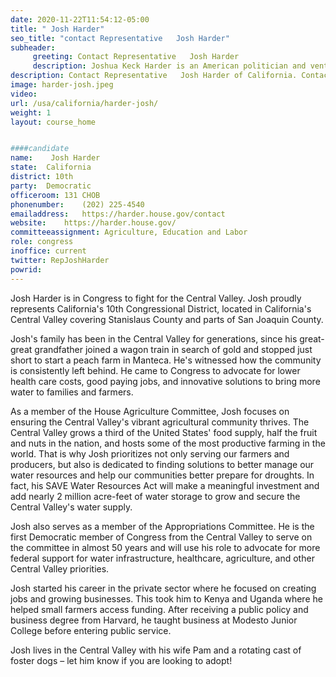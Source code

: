 ```yaml
---
date: 2020-11-22T11:54:12-05:00
title: " Josh Harder"
seo_title: "contact Representative   Josh Harder"
subheader:
     greeting: Contact Representative   Josh Harder 
     description: Joshua Keck Harder is an American politician and venture capital investor who has been serving as the U.S. Representative for California's 10th congressional district since 2019. A member of the Democratic Party, he defeated Republican incumbent Jeff Denham in the 2018 election.
description: Contact Representative   Josh Harder of California. Contact information for  Josh Harder includes email address, phone number, and mailing address.
image: harder-josh.jpeg
video: 
url: /usa/california/harder-josh/
weight: 1
layout: course_home


####candidate
name:	 Josh Harder
state:	California
district: 10th
party:	Democratic
officeroom:	131 CHOB
phonenumber:	(202) 225-4540
emailaddress:	https://harder.house.gov/contact
website:	https://harder.house.gov/
committeeassignment: Agriculture, Education and Labor
role: congress
inoffice: current
twitter: RepJoshHarder
powrid: 
---
```


Josh Harder is in Congress to fight for the Central Valley. Josh proudly represents California's 10th Congressional District, located in California's Central Valley covering Stanislaus County and parts of San Joaquin County.

Josh's family has been in the Central Valley for generations, since his great-great grandfather joined a wagon train in search of gold and stopped just short to start a peach farm in Manteca. He's witnessed how the community is consistently left behind. He came to Congress to advocate for lower health care costs, good paying jobs, and innovative solutions to bring more water to families and farmers.

As a member of the House Agriculture Committee, Josh focuses on ensuring the Central Valley's vibrant agricultural community thrives. The Central Valley grows a third of the United States' food supply, half the fruit and nuts in the nation, and hosts some of the most productive farming in the world. That is why Josh prioritizes not only serving our farmers and producers, but also is dedicated to finding solutions to better manage our water resources and help our communities better prepare for droughts. In fact, his SAVE Water Resources Act will make a meaningful investment and add nearly 2 million acre-feet of water storage to grow and secure the Central Valley's water supply.

Josh also serves as a member of the Appropriations Committee. He is the first Democratic member of Congress from the Central Valley to serve on the committee in almost 50 years and will use his role to advocate for more federal support for water infrastructure, healthcare, agriculture, and other Central Valley priorities.

Josh started his career in the private sector where he focused on creating jobs and growing businesses. This took him to Kenya and Uganda where he helped small farmers access funding. After receiving a public policy and business degree from Harvard, he taught business at Modesto Junior College before entering public service.

Josh lives in the Central Valley with his wife Pam and a rotating cast of foster dogs – let him know if you are looking to adopt!